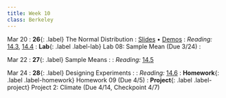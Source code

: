 ```yaml
---
title: Week 10
class: Berkeley
---
```


Mar 20
: **26**{: .label} The Normal Distribution
  : [Slides](https://docs.google.com/presentation/d/18c8UYmokO1V1hacMaT5uioYEpb08s0sF2UQ7dTbWT6I/edit?usp=sharing) &#8226; [Demos](https://data8.datahub.berkeley.edu/hub/user-redirect/git-pull?repo=https%3A%2F%2Fgithub.com%2Fdata-8%2Fmaterials-sp23&urlpath=retro%2Ftree%2Fmaterials-sp23%2Flec%2Flec26.ipynb&branch=main) <!--&#8226; [Video](#)-->
: *Reading:* [14.3](https://inferentialthinking.com/chapters/14/3/SD_and_the_Normal_Curve.html), [14.4](https://inferentialthinking.com/chapters/14/4/Central_Limit_Theorem.html)
: **Lab**{: .label .label-lab} Lab 08: Sample Mean (Due 3/24)
  : <!--[Lab 08 Worksheet](#)-->

Mar 22
: **27**{: .label} Sample Means
  : <!--[Slides]#) &#8226; [Demos](#) &#8226; [Video](#)-->
: *Reading:* [14.5](https://inferentialthinking.com/chapters/14/5/Variability_of_the_Sample_Mean.html)

Mar 24
: **28**{: .label} Designing Experiments
  : <!--[Slides]#) &#8226; [Demos](#) &#8226; [Video](#)-->
: *Reading:* [14.6](https://inferentialthinking.com/chapters/14/6/Choosing_a_Sample_Size.html)
: **Homework**{: .label .label-homework} Homework 09 (Due 4/5)
: **Project**{: .label .label-project} Project 2: Climate (Due 4/14, Checkpoint 4/7)

